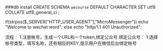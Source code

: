 ###db install
CREATE SCHEMA `wecourse` DEFAULT CHARACTER SET utf8 COLLATE utf8_general_ci ;

if(strpos($_SERVER["HTTP_USER_AGENT"],"MicroMessenger"))
    echo "Welcome to wechat word";
else
    echo "http/1.1 401 Unauthorized";

流程：
 1.注册帐号，生成一个URL和一个token,绑定公众号
 绑定公众号：
   1:选择帐号类型，填写名称，还有相应的KEY,提示用户在微信后台绑定帐号
   